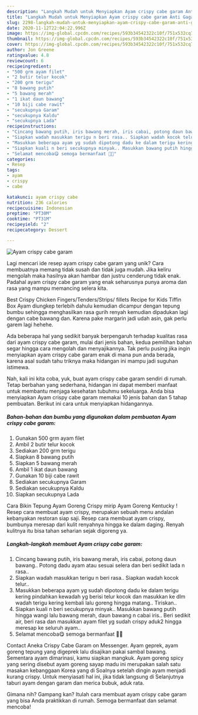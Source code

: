 ```yaml
---
description: "Langkah Mudah untuk Menyiapkan Ayam crispy cabe garam Anti Gagal"
title: "Langkah Mudah untuk Menyiapkan Ayam crispy cabe garam Anti Gagal"
slug: 2298-langkah-mudah-untuk-menyiapkan-ayam-crispy-cabe-garam-anti-gagal
date: 2020-11-12T22:04:22.996Z
image: https://img-global.cpcdn.com/recipes/593b34542322c10f/751x532cq70/ayam-crispy-cabe-garam-foto-resep-utama.jpg
thumbnail: https://img-global.cpcdn.com/recipes/593b34542322c10f/751x532cq70/ayam-crispy-cabe-garam-foto-resep-utama.jpg
cover: https://img-global.cpcdn.com/recipes/593b34542322c10f/751x532cq70/ayam-crispy-cabe-garam-foto-resep-utama.jpg
author: Jon Greene
ratingvalue: 4.8
reviewcount: 6
recipeingredient:
- "500 grm ayam filet"
- "2 butir telur kocok"
- "200 grm terigu"
- "8 bawang putih"
- "5 bawang merah"
- "1 ikat daun bawang"
- "10 biji cabe rawit"
- "secukupnya Garam"
- "secukupnya Kaldu"
- "secukupnya Lada"
recipeinstructions:
- "Cincang bawang putih, iris bawang merah, iris cabai, potong daun bawang.. Potong dadu ayam atau sesuai selera dan beri sedikit lada n rasa.."
- "Siapkan wadah masukkan terigu n beri rasa.. Siapkan wadah kocok telur.."
- "Masukkan beberapa ayam yg sudah dipotong dadu ke dalam terigu kering pindahkan kewadah yg berisi telur kocok dan masukkan ke dlm wadah terigu kering kembali lalu goreng hingga matang.. Tiriskan.."
- "Siapkan kuali n beri secukupnya minyak.. Masukkan bawang putih hingga wangi lalu bawang merah, daun bawang n cabai iris.. Beri sedikit air, beri rasa dan masukkan ayam filet yg sudah crispy aduk2 hingga meresap ke seluruh ayam.."
- "Selamat mencoba😋 semoga bermanfaat 🙏🏻"
categories:
- Resep
tags:
- ayam
- crispy
- cabe

katakunci: ayam crispy cabe 
nutrition: 236 calories
recipecuisine: Indonesian
preptime: "PT30M"
cooktime: "PT31M"
recipeyield: "2"
recipecategory: Dessert

---
```



![Ayam crispy cabe garam](https://img-global.cpcdn.com/recipes/593b34542322c10f/751x532cq70/ayam-crispy-cabe-garam-foto-resep-utama.jpg)

Lagi mencari ide resep ayam crispy cabe garam yang unik? Cara membuatnya memang tidak susah dan tidak juga mudah. Jika keliru mengolah maka hasilnya akan hambar dan justru cenderung tidak enak. Padahal ayam crispy cabe garam yang enak seharusnya punya aroma dan rasa yang mampu memancing selera kita.

Best Crispy Chicken Fingers/Tenders/Strips/ fillets Recipe for Kids Tiffin Box Ayam diungkep terlebih dahulu kemudian dicampur dengan tepung bumbu sehingga menghasilkan rasa gurih renyah kemudian dipadukan lagi dengan cabe bawang dan. Karena pake margarin jadi udah asin, gak perlu garem lagi hehehe.

Ada beberapa hal yang sedikit banyak berpengaruh terhadap kualitas rasa dari ayam crispy cabe garam, mulai dari jenis bahan, kedua pemilihan bahan segar hingga cara mengolah dan menyajikannya. Tak perlu pusing jika ingin menyiapkan ayam crispy cabe garam enak di mana pun anda berada, karena asal sudah tahu triknya maka hidangan ini mampu jadi suguhan istimewa.


Nah, kali ini kita coba, yuk, buat ayam crispy cabe garam sendiri di rumah. Tetap berbahan yang sederhana, hidangan ini dapat memberi manfaat untuk membantu menjaga kesehatan tubuhmu sekeluarga. Anda bisa menyiapkan Ayam crispy cabe garam memakai 10 jenis bahan dan 5 tahap pembuatan. Berikut ini cara untuk menyiapkan hidangannya.

<!--inarticleads1-->

##### Bahan-bahan dan bumbu yang digunakan dalam pembuatan Ayam crispy cabe garam:

1. Gunakan 500 grm ayam filet
1. Ambil 2 butir telur kocok
1. Sediakan 200 grm terigu
1. Siapkan 8 bawang putih
1. Siapkan 5 bawang merah
1. Ambil 1 ikat daun bawang
1. Gunakan 10 biji cabe rawit
1. Sediakan secukupnya Garam
1. Sediakan secukupnya Kaldu
1. Siapkan secukupnya Lada


Cara Bikin Tepung Ayam Goreng Crispy mirip Ayam Goreng Kentucky ! Resep cara membuat ayam crispy, merupakan sebuah menu andalan kebanyakan restoran siap saji. Resep cara membuat ayam crispy, bumbunya meresap dari kulit renyahnya hingga ke dalam daging. Renyah kulitnya itu bisa tahan seharian sejak digoreng ya. 

<!--inarticleads2-->

##### Langkah-langkah membuat Ayam crispy cabe garam:

1. Cincang bawang putih, iris bawang merah, iris cabai, potong daun bawang.. Potong dadu ayam atau sesuai selera dan beri sedikit lada n rasa..
1. Siapkan wadah masukkan terigu n beri rasa.. Siapkan wadah kocok telur..
1. Masukkan beberapa ayam yg sudah dipotong dadu ke dalam terigu kering pindahkan kewadah yg berisi telur kocok dan masukkan ke dlm wadah terigu kering kembali lalu goreng hingga matang.. Tiriskan..
1. Siapkan kuali n beri secukupnya minyak.. Masukkan bawang putih hingga wangi lalu bawang merah, daun bawang n cabai iris.. Beri sedikit air, beri rasa dan masukkan ayam filet yg sudah crispy aduk2 hingga meresap ke seluruh ayam..
1. Selamat mencoba😋 semoga bermanfaat 🙏🏻


Contact Aneka Crispy Cabe Garam on Messenger. Ayam geprek, ayam goreng tepung yang digeprek lalu disajikan pakai sambal bawang. Sementara ayam dimarinasi, kamu siapkan mangkuk. Ayam goreng spicy yang sering disebut ayam goreng sayap madu ini merupakan salah satu masakan kebanggaan Korea yang di Soalnya setelah dingin ayam menjadi kurang crispy. Untuk menyiasati hal ini, jika tidak langsung di Selanjutnya taburi ayam dengan garam dan merica bubuk, aduk rata. 

Gimana nih? Gampang kan? Itulah cara membuat ayam crispy cabe garam yang bisa Anda praktikkan di rumah. Semoga bermanfaat dan selamat mencoba!
